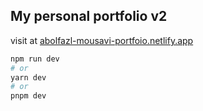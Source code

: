 
## My personal portfolio v2

visit at [abolfazl-mousavi-portfoio.netlify.app](abolfazl-mousavi-portfoio.netlify.app)

```bash
npm run dev
# or
yarn dev
# or
pnpm dev
```

